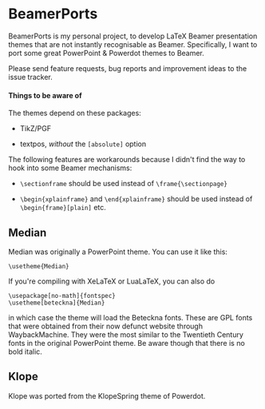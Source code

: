 BeamerPorts
=========

BeamerPorts is my personal project, to develop LaTeX Beamer presentation themes that are not instantly recognisable as Beamer. Specifically, I want to port some great PowerPoint & Powerdot themes to Beamer.

Please send feature requests, bug reports and improvement ideas to the issue tracker.

#### Things to be aware of
The themes depend on these packages:

- TikZ/PGF

- textpos, _without_ the `[absolute]` option


The following features are workarounds because I didn't find the way to hook into some Beamer mechanisms:

- `\sectionframe` should be used instead of `\frame{\sectionpage}`

- `\begin{xplainframe}` and `\end{xplainframe}` should be used instead of `\begin{frame}[plain]` etc.



Median
--------
Median was originally a PowerPoint theme. You can use it like this:

    \usetheme{Median}

If you're compiling with XeLaTeX or LuaLaTeX, you can also do

    \usepackage[no-math]{fontspec}
    \usetheme[beteckna]{Median}

in which case the theme will load the Beteckna fonts. These are GPL fonts that were obtained from their now defunct website through WaybackMachine. They were the most similar to the Twentieth Century fonts in the original PowerPoint theme. Be aware though that there is no bold italic.

Klope
------
Klope was ported from the KlopeSpring theme of Powerdot.